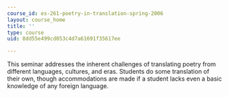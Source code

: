 ```yaml
---
course_id: es-261-poetry-in-translation-spring-2006
layout: course_home
title: ''
type: course
uid: 8dd55e499cd053c4d7a61691f35617ee

---
```

This seminar addresses the inherent challenges of translating poetry from different languages, cultures, and eras. Students do some translation of their own, though accommodations are made if a student lacks even a basic knowledge of any foreign language.
